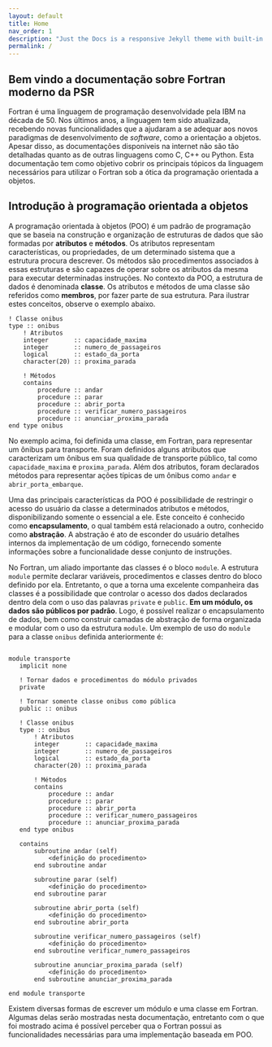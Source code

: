 ```yaml
---
layout: default
title: Home
nav_order: 1
description: "Just the Docs is a responsive Jekyll theme with built-in search that is easily customizable and hosted on GitHub Pages."
permalink: /
---
```


## Bem vindo a documentação sobre Fortran moderno da PSR

Fortran é uma linguagem de programação desenvolvidade pela IBM na década de 50. Nos últimos anos, a linguagem tem sido atualizada, recebendo novas funcionalidades que a ajudaram a se adequar aos novos paradigmas de desenvolvimento de *software*, como a orientação a objetos. Apesar disso, as documentações disponiveis na internet não são tão detalhadas quanto as de outras linguagens como C, C++ ou Python. Esta documentação tem como objetivo cobrir os principais tópicos da linguagem necessários para utilizar o Fortran sob a ótica da programação orientada a objetos.


## Introdução à programação orientada a objetos

A programação orientada à objetos (POO) é um padrão de programação que se baseia na construção e organização de estruturas de dados que são formadas por **atributos** e **métodos**. Os atributos representam características, ou propriedades, de um determinado sistema que a estrutura procura descrever. Os métodos são procedimentos associados à essas estruturas e são capazes de operar sobre os atributos da mesma para executar determinadas instruções. No contexto da POO, a estrutura de dados é denominada **classe**. Os atributos e métodos de uma classe são referidos como **membros**, por fazer parte de sua estrutura. Para ilustrar estes conceitos, observe o exemplo abaixo.

```Fortran
! Classe onibus
type :: onibus
    ! Atributos
    integer       :: capacidade_maxima
    integer       :: numero_de_passageiros
    logical       :: estado_da_porta
    character(20) :: proxima_parada

    ! Métodos
    contains
        procedure :: andar
        procedure :: parar
        procedure :: abrir_porta
        procedure :: verificar_numero_passageiros
        procedure :: anunciar_proxima_parada
end type onibus
```

No exemplo acima, foi definida uma classe, em Fortran, para representar um ônibus para transporte. Foram definidos alguns atributos que caracterizam um ônibus em sua qualidade de transporte público, tal como `capacidade_maxima`
e `proxima_parada`. Além dos atributos, foram declarados métodos para representar ações típicas de um ônibus como `andar` e `abrir_porta_embarque`.

Uma das principais características da POO é possibilidade de restringir o acesso do usuário da classe a determinados atributos e métodos, disponibilizando somente o essencial a ele. Este conceito é conhecido como **encapsulamento**, o qual também está relacionado a outro, conhecido como **abstração**. A abstração é ato de esconder do usuário detalhes internos da implementação de um código, fornecendo somente informações sobre a funcionalidade desse conjunto de instruções.

 No Fortran, um aliado importante das classes é o bloco `module`. A estrutura `module` permite declarar variáveis, procedimentos e classes dentro do bloco definido por ela. Entretanto, o que a torna uma excelente companheira das classes é a possibilidade que controlar o acesso dos dados declarados dentro dela com o uso das palavras `private` e `public`. **Em um módulo, os dados são públicos por padrão**. Logo, é possível realizar o encapsulamento de dados, bem como construir camadas de abstração de forma organizada e modular com o uso da estrutura `module`. Um exemplo de uso do `module` para a classe `onibus` definida anteriormente é:

 ```Fortran

module transporte
    implicit none

    ! Tornar dados e procedimentos do módulo privados
    private
    
    ! Tornar somente classe onibus como pública
    public :: onibus
    
    ! Classe onibus
    type :: onibus
        ! Atributos
        integer       :: capacidade_maxima
        integer       :: numero_de_passageiros
        logical       :: estado_da_porta
        character(20) :: proxima_parada

        ! Métodos
        contains
            procedure :: andar
            procedure :: parar
            procedure :: abrir_porta
            procedure :: verificar_numero_passageiros
            procedure :: anunciar_proxima_parada
    end type onibus

    contains
        subroutine andar (self)
            <definição do procedimento>
        end subroutine andar

        subroutine parar (self)
            <definição do procedimento>
        end subroutine parar

        subroutine abrir_porta (self)
            <definição do procedimento>
        end subroutine abrir_porta

        subroutine verificar_numero_passageiros (self)
            <definição do procedimento>
        end subroutine verificar_numero_passageiros

        subroutine anunciar_proxima_parada (self)
            <definição do procedimento>
        end subroutine anunciar_proxima_parada

end module transporte
```

Existem diversas formas de escrever um módulo e uma classe em Fortran. Algumas delas serão mostradas nesta documentação, entretanto com o que foi mostrado acima é possível perceber qua o Fortran possui as funcionalidades necessárias para uma implementação baseada em POO.
